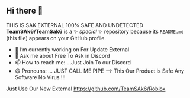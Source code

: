 ## Hi there 👋

THIS IS SAK EXTERNAL 100% SAFE AND UNDETECTED
**TeamSAk6/TeamSak6** is a ✨ _special_ ✨ repository because its `README.md` (this file) appears on your GitHub profile.



- 🔭 I’m currently working on For Update External
- 💬 Ask me about Free To Ask in Discord
- 📫 How to reach me: ...Just Join To our Discord
- 😄 Pronouns: ... JUST CALL ME PIPE
-->
This Our Product is Safe Any Software No Virus !!!

Just Use Our New External https://github.com/TeamSAk6/Roblox
